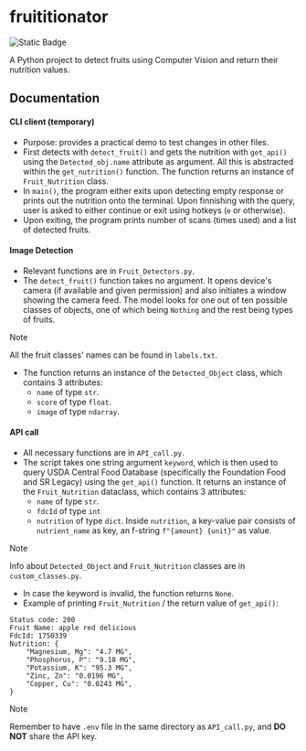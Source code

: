 # fruititionator
![Static Badge](https://img.shields.io/badge/Python-3.8.5-blue?style=flat&logo=Python&logoColor=white)

A Python project to detect fruits using Computer Vision and return their nutrition values.

## Documentation
#### CLI client (temporary)
 - Purpose: provides a practical demo to test changes in other files.
 - First detects with `detect_fruit()` and gets the nutrition with `get_api()` using the `Detected_obj.name` attribute as argument. All this is abstracted within the `get_nutrition()` function. The function returns an instance of `Fruit_Nutrition` class.
 - In `main()`, the program either exits upon detecting empty response or prints out the nutrition onto the terminal. Upon finnishing with the query, user is asked to either continue or exit using hotkeys (`e` or otherwise).
 - Upon exiting, the program prints number of scans (times used) and a list of detected fruits. 
#### Image Detection 
 - Relevant functions are in `Fruit_Detectors.py`. 
 - The `detect_fruit()` function takes no argument. It opens device's camera (if available and given permission) and also initiates a window showing the camera feed. The model looks for one out of ten possible classes of objects, one of which being `Nothing` and the rest being types of fruits.
> [!NOTE]
> All the fruit classes' names can be found in `labels.txt`.
 - The function returns an instance of the `Detected_Object` class, which contains 3 attributes:
     - `name` of type `str`.
     - `score` of type `float`.
     - `image` of type `ndarray`. 
#### API call 
- All necessary functions are in `API_call.py`.
- The script takes one string argument `keyword`, which is then used to query USDA Central Food Database (specifically the Foundation Food and SR Legacy) using the `get_api()` function. It returns an instance of the `Fruit_Nutrition` dataclass, which contains 3 attributes:
    -  `name` of type `str`.
    -  `fdcId` of type `int`
    -  `nutrition` of type `dict`. Inside `nutrition`, a key-value pair consists of `nutrient_name` as key, an f-string `f"{amount} {unit}"` as value.
> [!NOTE]
> Info about `Detected_Object` and `Fruit_Nutrition` classes are in `custom_classes.py`.
- In case the keyword is invalid, the function returns `None`.
- Example of printing `Fruit_Nutrition` / the return value of `get_api()`:
```
Status code: 200
Fruit Name: apple red delicious
FdcId: 1750339
Nutrition: {
    "Magnesium, Mg": "4.7 MG",
    "Phosphorus, P": "9.18 MG",
    "Potassium, K": "95.3 MG",
    "Zinc, Zn": "0.0196 MG",
    "Copper, Cu": "0.0243 MG",
}
```
> [!NOTE]
> Remember to have `.env` file in the same directory as `API_call.py`, and **DO NOT** share the API key.


